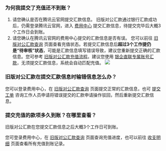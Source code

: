 ### 为何我提交了充值还不到账？

1. 请您确认是否在腾讯云官网提交汇款信息。
旧版对公汇款通过银行汇款成功后，仍需登录腾讯云官网，进入 [费用中心](https://console.cloud.tencent.com/expense) 提交汇款信息，待提交完毕后大概3个工作日会到账。
2. 请您确认在腾讯云官网的费用中心提交的汇款信息是否有误。
您可以前往 [旧版对公汇款查询](https://console.cloud.tencent.com/expense/rechargeofflineold) 页面查看充值状态。若提交汇款信息后**超过3个工作提仍是“待审核”状态**，可能是汇款信息填写错误导致，建议您重新提交正确的汇款信息。您可参考 [旧版对公汇款充值流程](https://cloud.tencent.com/document/product/555/72293)。建议您使用 [银企直联专属账号汇款](https://cloud.tencent.com/document/product/555/9901)，无须提交汇款信息，系统会自动匹配充值。
![](https://qcloudimg.tencent-cloud.cn/raw/13578fd9a8caa44f52670ffbf6b12014.png)


### 旧版对公汇款在提交汇款信息时输错信息怎么办？

您可以登录费用中心，在 [旧版对公汇款查询](https://console.cloud.tencent.com/expense/rechargeofflineold) 页面提交正常的汇款信息，也可 [提交工单](https://console.cloud.tencent.com/workorder/category) 咨询工作人员申请将错误提交的汇款申请操作驳回，然后重新提交汇款信息。


### 提交充值的款项多久到账？在哪里查看？

旧版对公汇款在您提交汇款信息之后大概3个工作日可到账。

您可登录费用中心，在 [旧版对公汇款查询](https://console.cloud.tencent.com/expense/rechargeofflineold) 页面查询充值进度，也可以前往 [收支明细](https://console.cloud.tencent.com/expense/transactions) 页面查看所有充值到账记录。

